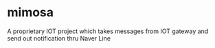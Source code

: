 # mimosa
A proprietary IOT project which takes messages from IOT gateway and send out notification thru Naver Line
